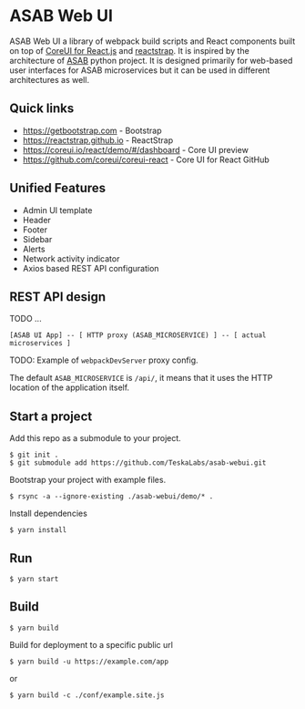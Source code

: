 ASAB Web UI
===========

ASAB Web UI a library of webpack build scripts and React components built on top of [CoreUI for React.js](https://coreui.io/react/) and [reactstrap](https://reactstrap.github.io/).
It is inspired by the architecture of [ASAB](https://github.com/teskalabs/asab) python project.
It is designed primarily for web-based user interfaces for ASAB microservices but it can be used in different architectures as well.


## Quick links

 - https://getbootstrap.com - Bootstrap
 - https://reactstrap.github.io - ReactStrap
 - https://coreui.io/react/demo/#/dashboard - Core UI preview
 - https://github.com/coreui/coreui-react - Core UI for React GitHub


## Unified Features

 - Admin UI template
 - Header
 - Footer
 - Sidebar
 - Alerts
 - Network activity indicator
 - Axios based REST API configuration


## REST API design

TODO ...

```
[ASAB UI App] -- [ HTTP proxy (ASAB_MICROSERVICE) ] -- [ actual microservices ]
```

TODO: Example of `webpackDevServer` proxy config.

The default `ASAB_MICROSERVICE` is `/api/`, it means that it uses the HTTP location of the application itself.



## Start a project

Add this repo as a submodule to your project.

```
$ git init .
$ git submodule add https://github.com/TeskaLabs/asab-webui.git
```

Bootstrap your project with example files.

```
$ rsync -a --ignore-existing ./asab-webui/demo/* .
```

Install dependencies

```
$ yarn install
```

## Run

```
$ yarn start
```

## Build

```
$ yarn build
```

Build for deployment to a specific public url

```
$ yarn build -u https://example.com/app
```

or

```
$ yarn build -c ./conf/example.site.js
```

